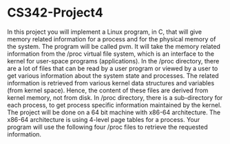 # CS342-Project4
In this project you will implement a Linux program, in C, that will give
memory related information for a process and for the physical memory of the
system. The program will be called pvm. It will take the memory related
information from the /proc virtual file system, which is an interface to the
kernel for user-space programs (applications). In the /proc directory, there
are a lot of files that can be read by a user program or viewed by a user to get
various information about the system state and processes. The related
information is retrieved from various kernel data structures and variables
(from kernel space). Hence, the content of these files are derived from kernel
memory, not from disk. In /proc directory, there is a sub-directory for each
process, to get process specific information maintained by the kernel.
The project will be done on a 64 bit machine with x86-64 architecture. The
x86-64 architecture is using 4-level page tables for a process. Your program
will use the following four /proc files to retrieve the requested information.
